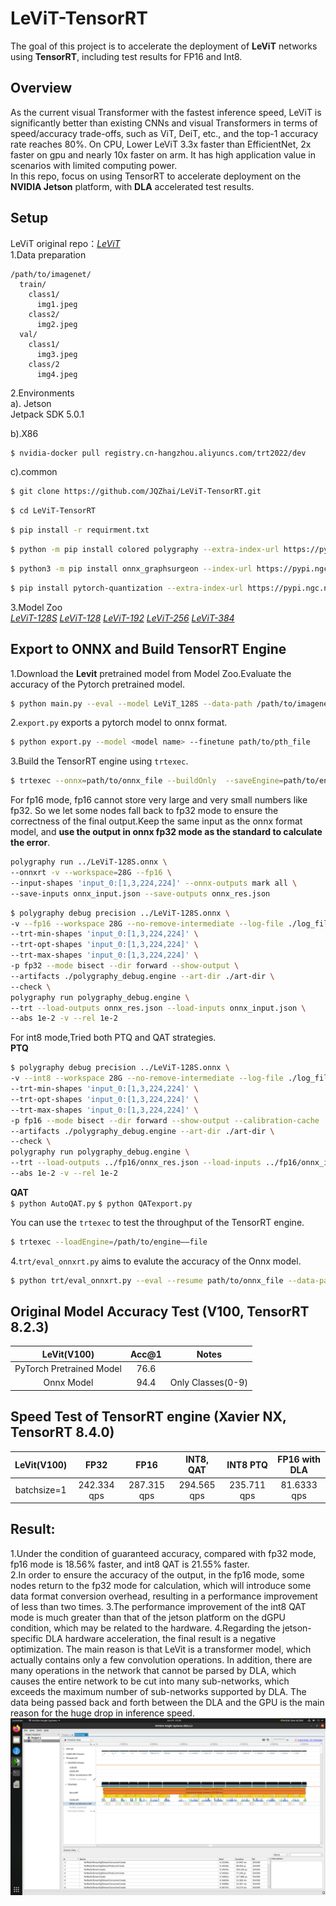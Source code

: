 # LeViT-TensorRT
The goal of this project is to accelerate the deployment of __LeViT__ networks using __TensorRT__, including test results for FP16 and Int8.

## Overview
As the current visual Transformer with the fastest inference speed, LeViT is significantly better than existing CNNs and visual Transformers in terms of speed/accuracy trade-offs, such as ViT, DeiT, etc., and the top-1 accuracy rate reaches 80%. On CPU, Lower LeViT 3.3x faster than EfficientNet, 2x faster on gpu and nearly 10x faster on arm. It has high application value in scenarios with limited computing power. \
In this repo, focus on using TensorRT to accelerate deployment on the __NVIDIA Jetson__ platform, with __DLA__ accelerated test results.

## Setup 
LeViT original repo：[_LeViT_](https://github.com/facebookresearch/LeViT) \
1.Data preparation
```
/path/to/imagenet/
  train/
    class1/
      img1.jpeg
    class2/
      img2.jpeg
  val/
    class1/
      img3.jpeg
    class/2
      img4.jpeg
```
2.Environments \
  a). Jetson \
Jetpack SDK 5.0.1


  b).X86
```bash
$ nvidia-docker pull registry.cn-hangzhou.aliyuncs.com/trt2022/dev
```
  c).common
```bash
$ git clone https://github.com/JQZhai/LeViT-TensorRT.git
```
```bash
$ cd LeViT-TensorRT
```
```bash
$ pip install -r requirment.txt
```
```bash
$ python -m pip install colored polygraphy --extra-index-url https://pypi.ngc.nvidia.com
```
```bash
$ python3 -m pip install onnx_graphsurgeon --index-url https://pypi.ngc.nvidia.com
```
```bash
$ pip install pytorch-quantization --extra-index-url https://pypi.ngc.nvidia.com
```
3.Model Zoo \
[_LeViT-128S_](https://dl.fbaipublicfiles.com/LeViT/LeViT-128S-96703c44.pth)
[_LeViT-128_](https://dl.fbaipublicfiles.com/LeViT/LeViT-128-b88c2750.pth)
[_LeViT-192_](https://dl.fbaipublicfiles.com/LeViT/LeViT-192-92712e41.pth)
[_LeViT-256_](https://dl.fbaipublicfiles.com/LeViT/LeViT-256-13b5763e.pth)
[_LeViT-384_](https://dl.fbaipublicfiles.com/LeViT/LeViT-384-9bdaf2e2.pth) 

## Export to ONNX and Build TensorRT Engine
1.Download the __Levit__ pretrained model from Model Zoo.Evaluate the accuracy of the Pytorch pretrained model.
```bash
$ python main.py --eval --model LeViT_128S --data-path /path/to/imagenet
```
2.`export.py` exports a pytorch model to onnx format.
```bash
$ python export.py --model <model name> --finetune path/to/pth_file
```
3.Build the TensorRT engine using `trtexec`.  
```bash
$ trtexec --onnx=path/to/onnx_file --buildOnly  --saveEngine=path/to/engine_file --workspace=4096
```  
For fp16 mode, fp16 cannot store very large and very small numbers like fp32. So we let some nodes fall back to fp32 mode to ensure the correctness of the final output.Keep the same input as the onnx format model, and __use the output in onnx fp32 mode as the standard to calculate the error__.
```bash
polygraphy run ../LeViT-128S.onnx \
--onnxrt -v --workspace=28G --fp16 \
--input-shapes 'input_0:[1,3,224,224]' --onnx-outputs mark all \
--save-inputs onnx_input.json --save-outputs onnx_res.json
```
```bash
$ polygraphy debug precision ../LeViT-128S.onnx \
-v --fp16 --workspace 28G --no-remove-intermediate --log-file ./log_file.json \
--trt-min-shapes 'input_0:[1,3,224,224]' \
--trt-opt-shapes 'input_0:[1,3,224,224]' \
--trt-max-shapes 'input_0:[1,3,224,224]' \
-p fp32 --mode bisect --dir forward --show-output \
--artifacts ./polygraphy_debug.engine --art-dir ./art-dir \
--check \
polygraphy run polygraphy_debug.engine \
--trt --load-outputs onnx_res.json --load-inputs onnx_input.json \
--abs 1e-2 -v --rel 1e-2
```  
For int8 mode,Tried both PTQ and QAT strategies. \
__PTQ__
```bash
$ polygraphy debug precision ../LeViT-128S.onnx \
-v --int8 --workspace 28G --no-remove-intermediate --log-file ./log_file.json \
--trt-min-shapes 'input_0:[1,3,224,224]' \
--trt-opt-shapes 'input_0:[1,3,224,224]' \
--trt-max-shapes 'input_0:[1,3,224,224]' \
-p fp16 --mode bisect --dir forward --show-output --calibration-cache ./cal_trt.bin \
--artifacts ./polygraphy_debug.engine --art-dir ./art-dir \
--check \
polygraphy run polygraphy_debug.engine \
--trt --load-outputs ../fp16/onnx_res.json --load-inputs ../fp16/onnx_input.json \
--abs 1e-2 -v --rel 1e-2
``` 
__QAT__ \
```$ python AutoQAT.py```
```$ python QATexport.py```

 You can use the `trtexec` to test the throughput of the TensorRT engine.
 ```bash
 $ trtexec --loadEngine=/path/to/engine——file
 ``` 
 
4.`trt/eval_onnxrt.py` aims to evalute the accuracy of the Onnx model.
```bash
$ python trt/eval_onnxrt.py --eval --resume path/to/onnx_file --data-path ../imagenet_1k --batch-size 32
```  

## Original Model Accuracy Test (V100, TensorRT 8.2.3) ##
  
| LeVit(V100) | Acc@1 | Notes |
| :---: | :---: | :---: |
| PyTorch Pretrained Model |  76.6 |  |
| Onnx Model | 94.4 | Only Classes(0-9) |

## Speed Test of TensorRT engine (Xavier NX, TensorRT 8.4.0) ##
  
| LeVit(V100) | FP32 | FP16 | INT8, QAT | INT8 PTQ | FP16 with DLA |
| :---: | :---: | :---: | :---: | :---: | :---: |
| batchsize=1 | 242.334 qps | 287.315 qps | 294.565 qps | 235.711 qps | 81.6333 qps |

## Result:
1.Under the condition of guaranteed accuracy, compared with fp32 mode, fp16 mode is 18.56% faster, and int8 QAT is 21.55% faster.\
2.In order to ensure the accuracy of the output, in the fp16 mode, some nodes return to the fp32 mode for calculation, which will introduce some data format conversion overhead, resulting in a performance improvement of less than two times.
3.The performance improvement of the int8 QAT mode is much greater than that of the jetson platform on the dGPU condition, which may be related to the hardware.
4.Regarding the jetson-specific DLA hardware acceleration, the final result is a negative optimization. The main reason is that LeVit is a transformer model, which actually contains only a few convolution operations. In addition, there are many operations in the network that cannot be parsed by DLA, which causes the entire network to be cut into many sub-networks, which exceeds the maximum number of sub-networks supported by DLA. The data being passed back and forth between the DLA and the GPU is the main reason for the huge drop in inference speed.
![nsys result](Screen.png)
